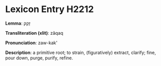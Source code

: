 # Lexicon Entry H2212

**Lemma**: זָקַק

**Transliteration (xlit)**: zâqaq

**Pronunciation**: zaw-kak'

**Description**:
a primitive root; to strain, (figuratively) extract, clarify; fine, pour down, purge, purify, refine.
